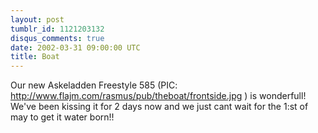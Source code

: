 ```yaml
---
layout: post
tumblr_id: 1121203132
disqus_comments: true
date: 2002-03-31 09:00:00 UTC
title: Boat
---
```


Our new Askeladden Freestyle 585 (PIC: http://www.flajm.com/rasmus/pub/theboat/frontside.jpg ) is wonderfull! We've been kissing it for 2 days now and we just cant wait for the 1:st of may to get it water born!!
